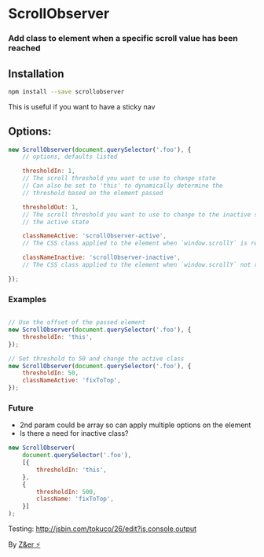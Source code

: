 # ScrollObserver
### Add class to element when a specific scroll value has been reached


## Installation

```sh
npm install --save scrollobserver
```

This is useful if you want to have a sticky nav

## Options:
```js
new ScrollObserver(document.querySelector('.foo'), {
	// options, defaults listed

	thresholdIn: 1,
	// The scroll threshold you want to use to change state
	// Can also be set to 'this' to dynamically determine the
	// threshold based on the element passed

	thresholdOut: 1,
	// The scroll threshold you want to use to change to the inactive state, after
	// the active state

	classNameActive: 'scrollObserver-active',
	// The CSS class applied to the element when `window.scrollY` is reached

	classNameInactive: 'scrollObserver-inactive',
	// The CSS class applied to the element when `window.scrollY` not reached

});
```

### Examples

```js

// Use the offset of the passed element
new ScrollObserver(document.querySelector('.foo'), {
	thresholdIn: 'this',
});

// Set threshold to 50 and change the active class
new ScrollObserver(document.querySelector('.foo'), {
	thresholdIn: 50,
	classNameActive: 'fixToTop',
});
```

### Future
* 2nd param could be array so can apply multiple options on the element
* Is there a need for inactive class?

```js
new ScrollObserver(
	document.querySelector('.foo'),
	[{
		thresholdIn: 'this',
	},
	{
		thresholdIn: 500,
		className: 'fixToTop',
	}]
);
```

Testing: http://jsbin.com/tokuco/26/edit?js,console,output

By [Z&er :zap:](https://github.com/mrmartineau/)
